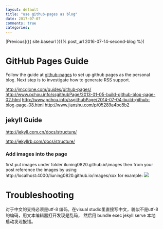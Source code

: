 ```yaml
---
layout: default
title: "use github-pages as blog"
date: 2017-07-07
comments: true
categories:
---
```


[Previous]({{ site.baseurl }}{% post_url 2016-07-14-second-blog %})

# GitHub Pages Guide

Follow the guide at [github-pages](https://pages.github.com/) to set up github pages as the personal blog.
Next step is to investigate how to generate RSS support.

http://jmcglone.com/guides/github-pages/
http://www.pchou.info/ssgithubPage/2013-01-05-build-github-blog-page-02.html
http://www.pchou.info/ssgithubPage/2014-07-04-build-github-blog-page-08.html
http://www.jianshu.com/p/05289a4bc8b2


## jekyll Guide

http://jekyll.com.cn/docs/structure/

http://jekyllrb.com/docs/structure/



### Add images into the page

first put images under folder iluning0820.github.io\images
then from your post reference the images by using http://localhost:4000/liuning0820.github.io/images/xxx
for example:
![](http://localhost:4000/liuning0820.github.io/images/75a475234e7b95eb7d2ee7b3f3552c78.png)

# Troubleshooting
对于中文的支持必须是utf-8 编码，在visual studio里直接写中文，貌似不是utf-8的编码，用文本编辑器打开发现是乱码， 然后用
bundle exec jekyll serve 本地启动发现报错。

